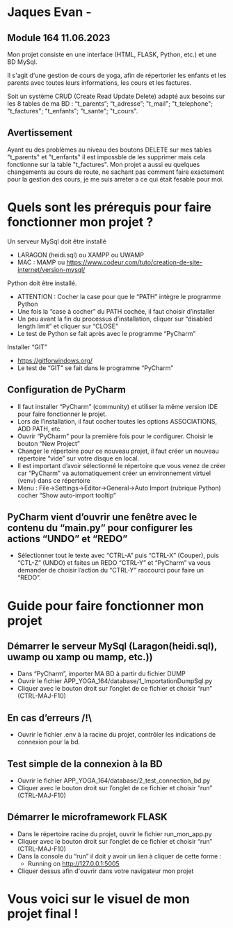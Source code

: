 # Jaques Evan - 
## Module 164 11.06.2023

Mon projet consiste en une interface (HTML, FLASK, Python, etc.) et une BD MySql.

Il s'agit d'une gestion de cours de yoga, afin de répertorier les enfants et les parents avec toutes leurs informations, les cours et les factures.

Soit un système CRUD (Create Read Update Delete) adapté aux besoins sur les 8 tables de ma BD : “t_parents”; “t_adresse”; "t_mail"; "t_telephone"; "t_factures"; "t_enfants"; "t_sante"; "t_cours".

## Avertissement
Ayant eu des problèmes au niveau des boutons DELETE sur mes tables "t_parents" et "t_enfants" il est impossble de les supprimer mais cela fonctionne sur la table "t_factures". Mon projet a aussi eu quelques changements au cours de route, ne sachant pas comment faire exactement pour la gestion des cours, je me suis arreter a ce qui était fesable pour moi. 
# Quels sont les prérequis pour faire fonctionner mon projet ?

Un serveur MySql doit être installé

* LARAGON (heidi.sql) ou XAMPP ou UWAMP
* MAC : MAMP ou https://www.codeur.com/tuto/creation-de-site-internet/version-mysql/

Python doit être installé.

* ATTENTION : Cocher la case pour que le “PATH” intègre le programme Python
* Une fois la “case à cocher” du PATH cochée, il faut choisir d’installer
* Un peu avant la fin du processus d’installation, cliquer sur “disabled length limit” et cliquer sur “CLOSE”
* Le test de Python se fait après avec le programme “PyCharm”

Installer “GIT”
* https://gitforwindows.org/
* Le test de “GIT” se fait dans le programme “PyCharm”

## Configuration de PyCharm
* Il faut installer “PyCharm” (community) et utiliser la même version IDE pour faire fonctionner le projet.
* Lors de l’installation, il faut cocher toutes les options ASSOCIATIONS, ADD PATH, etc
* Ouvrir “PyCharm” pour la première fois pour le configurer. Choisir le bouton “New Project”
* Changer le répertoire pour ce nouveau projet, il faut créer un nouveau répertoire “vide” sur votre disque en local.
* Il est important d’avoir sélectionné le répertoire que vous venez de créer car “PyCharm” va automatiquement créer un environnement virtuel (venv) dans ce répertoire
* Menu : File->Settings->Editor->General->Auto Import (rubrique Python) cocher “Show auto-import tooltip”

## PyCharm vient d’ouvrir une fenêtre avec le contenu du “main.py” pour configurer les actions “UNDO” et “REDO”

* Sélectionner tout le texte avec “CTRL-A” puis “CTRL-X” (Couper), puis “CTL-Z” (UNDO) et faites un REDO “CTRL-Y” et “PyCharm” va vous demander de choisir l’action du “CTRL-Y” raccourci pour faire un “REDO”. 

# Guide pour faire fonctionner mon projet
## Démarrer le serveur MySql (Laragon(heidi.sql), uwamp ou xamp ou mamp, etc.))

* Dans “PyCharm”, importer MA BD à partir du fichier DUMP
* Ouvrir le fichier APP_YOGA_164/database/1_ImportationDumpSql.py
* Cliquer avec le bouton droit sur l’onglet de ce fichier et choisir “run” (CTRL-MAJ-F10)

## En cas d’erreurs /!\ 

* Ouvrir le fichier .env à la racine du projet, contrôler les indications de connexion pour la bd.

## Test simple de la connexion à la BD

* Ouvrir le fichier APP_YOGA_164/database/2_test_connection_bd.py
* Cliquer avec le bouton droit sur l’onglet de ce fichier et choisir “run” (CTRL-MAJ-F10)

## Démarrer le microframework FLASK

* Dans le répertoire racine du projet, ouvrir le fichier run_mon_app.py
* Cliquer avec le bouton droit sur l’onglet de ce fichier et choisir “run” (CTRL-MAJ-F10)
* Dans la console du “run” il doit y avoir un lien à cliquer de cette forme :
  * Running on http://127.0.0.1:5005
* Cliquer dessus afin d'ouvrir dans votre navigateur mon projet

# Vous voici sur le visuel de mon projet final !